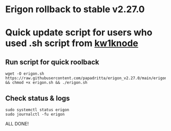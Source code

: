 # Erigon rollback to stable v2.27.0
# Quick update script for users who used .sh script from [kw1knode](https://github.com/kw1knode/erigon_bash_v2)

## Run script for quick roolback
```
wget -O erigon.sh https://raw.githubusercontent.com/papadritta/erigon_v2.27.0/main/erigon.sh && chmod +x erigon.sh && ./erigon.sh
```

## Check status & logs
```
sudo systemctl status erigon
sudo journalctl -fu erigon
```
ALL DONE!
